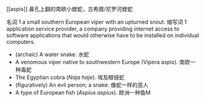 [[aspis]]
鼻孔上翻的南欧小蝰蛇，古希腊/尼罗河蝰蛇



名词
1
a small southern European viper with an upturned snout.
缩写词
1
application service provider, a company providing internet access to software applications that would otherwise have to be installed on individual computers.



- (archaic) A water snake. 水蛇
- A venomous viper native to southwestern Europe (Vipera aspis). 南欧一种毒蛇
- The Egyptian cobra (*Naja haje*). 埃及眼镜蛇
- (figuratively) An evil person; a snake. 像蛇一样的恶人
- A type of European fish (*Aspius aspius*). 欧洲一种鱼M